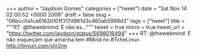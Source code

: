 
+++
author = "Jaydson Gomes"
categories = ["tweet"]
date = "Sat Nov 14 02:00:52 +0000 2009"
draft = false
slug = "06bcc0a1ca6162b101f317d961d3c465ab5969d3"
tags = ["tweet"]
title = """RT: @thewebmind: E não es..."""
tweet = true
micro = true
tweet_url = "https://twitter.com/jaydson/status/5698016494"
+++
RT: @thewebmind: E não esqueçam que amanha tem #Mind no #TcheLinux http://tinyurl.com/yljr2nn
